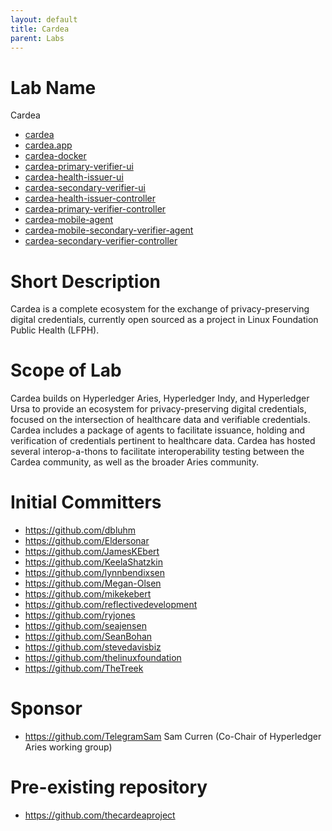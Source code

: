 ```yaml
---
layout: default
title: Cardea
parent: Labs
---
```

# Lab Name
Cardea

* [cardea](https://github.com/hyperledger-labs/cardea)
* [cardea.app](https://github.com/hyperledger-labs/cardea.app)
* [cardea-docker](https://github.com/hyperledger-labs/cardea-docker)
* [cardea-primary-verifier-ui](https://github.com/hyperledger-labs/cardea-primary-verifier-ui)
* [cardea-health-issuer-ui](https://github.com/hyperledger-labs/cardea-health-issuer-ui)
* [cardea-secondary-verifier-ui](https://github.com/hyperledger-labs/cardea-secondary-verifier-ui)
* [cardea-health-issuer-controller](https://github.com/hyperledger-labs/cardea-health-issuer-controller)
* [cardea-primary-verifier-controller](https://github.com/hyperledger-labs/cardea-primary-verifier-controller)
* [cardea-mobile-agent](https://github.com/hyperledger-labs/cardea-mobile-agent)
* [cardea-mobile-secondary-verifier-agent](https://github.com/hyperledger-labs/cardea-mobile-secondary-verifier-agent)
* [cardea-secondary-verifier-controller](https://github.com/hyperledger-labs/cardea-secondary-verifier-controller)

# Short Description
Cardea is a complete ecosystem for the exchange of privacy-preserving digital credentials, currently open sourced as a project in Linux Foundation Public Health (LFPH).

# Scope of Lab
Cardea builds on Hyperledger Aries, Hyperledger Indy, and Hyperledger Ursa to provide an ecosystem for privacy-preserving digital credentials, focused on the intersection of healthcare data and verifiable credentials. Cardea includes a package of agents to facilitate issuance, holding and verification of credentials pertinent to healthcare data. Cardea has hosted several interop-a-thons to facilitate interoperability testing between the Cardea community, as well as the broader Aries community.

# Initial Committers
- https://github.com/dbluhm
- https://github.com/Eldersonar
- https://github.com/JamesKEbert
- https://github.com/KeelaShatzkin
- https://github.com/lynnbendixsen
- https://github.com/Megan-Olsen
- https://github.com/mikekebert
- https://github.com/reflectivedevelopment
- https://github.com/ryjones
- https://github.com/seajensen
- https://github.com/SeanBohan
- https://github.com/stevedavisbiz
- https://github.com/thelinuxfoundation
- https://github.com/TheTreek

# Sponsor
- https://github.com/TelegramSam Sam Curren (Co-Chair of Hyperledger Aries working group)

# Pre-existing repository
- https://github.com/thecardeaproject
